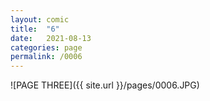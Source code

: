 ```yaml
---
layout: comic
title:  "6"
date:   2021-08-13
categories: page
permalink: /0006
---
```

![PAGE THREE]({{ site.url }}/pages/0006.JPG)
